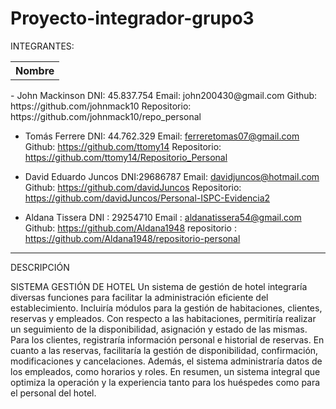 # Proyecto-integrador-grupo3
 INTEGRANTES:

 <table>
  <tr>
   <th>
    Nombre
   </th>
  </tr>
 </table>
- John Mackinson
 DNI: 45.837.754
 Email: john200430@gmail.com
 Github: https://github.com/johnmack10
 Repositorio: https://github.com/johnmack10/repo_personal

- Tomás Ferrere
 DNI: 44.762.329
 Email: ferreretomas07@gmail.com
 Github: https://github.com/ttomy14
 Repositorio: https://github.com/ttomy14/Repositorio_Personal

- David Eduardo Juncos
 DNI:29686787
 Email: davidjuncos@hotmail.com
 Github: https://github.com/davidJuncos
 Repositorio: https://github.com/davidJuncos/Personal-ISPC-Evidencia2

- Aldana Tissera
 DNI : 29254710
 Email : aldanatissera54@gmail.com
Github: https://github.com/Aldana1948
repositorio : https://github.com/Aldana1948/repositorio-personal

---
DESCRIPCIÓN 

SISTEMA GESTIÓN DE HOTEL
Un sistema de gestión de hotel integraría diversas funciones para facilitar la administración eficiente del establecimiento. Incluiría módulos para la gestión de habitaciones, clientes, reservas y empleados. Con respecto a las habitaciones, permitiría realizar un seguimiento de la disponibilidad, asignación y estado de las mismas. Para los clientes, registraría información personal e historial de reservas. En cuanto a las reservas, facilitaría la gestión de disponibilidad, confirmación, modificaciones y cancelaciones. Además, el sistema administraría datos de los empleados, como horarios y roles. En resumen, un sistema integral que optimiza la operación y la experiencia tanto para los huéspedes como para el personal del hotel.
